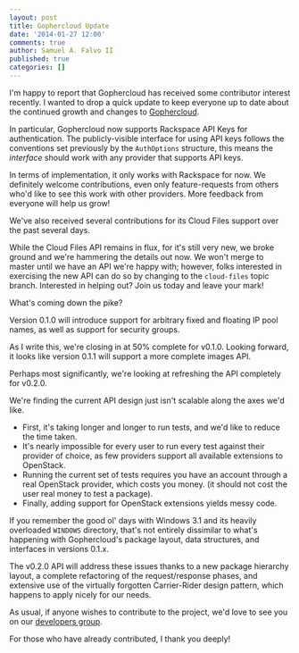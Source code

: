 ```yaml
---
layout: post
title: Gophercloud Update
date: '2014-01-27 12:00'
comments: true
author: Samuel A. Falvo II
published: true
categories: []
---
```


I'm happy to report that Gophercloud has received some contributor interest
recently. I wanted to drop a quick update to keep everyone up to date about
the continued growth and changes to [Gophercloud](http://gophercloud.io/).

<!-- more -->

In particular, Gophercloud now supports Rackspace API Keys for authentication.
The publicly-visible interface for using API keys follows the conventions set
previously by the `AuthOptions` structure, this means the *interface* should
work with any provider that supports API keys.

In terms of implementation, it only works with Rackspace for now. We definitely
welcome contributions, even only feature-requests from others who'd like to
see this work with other providers. More feedback from everyone will help us
grow!

We've also received several contributions for its Cloud Files support over the
past several days.

While the Cloud Files API remains in flux, for it's still very new, we broke
ground and we're hammering the details out now. We won't merge to master
until we have an API we're happy with; however, folks interested in exercising
the new API can do so by changing to the `cloud-files` topic branch.
Interested in helping out?  Join us today and leave your mark!

What's coming down the pike?

Version 0.1.0 will introduce support for arbitrary fixed and floating IP
pool names, as well as support for security groups.

As I write this, we're closing in at 50% complete for v0.1.0.
Looking forward, it looks like version 0.1.1 will support a more complete images API.

Perhaps most significantly, we're looking at refreshing the API completely for
v0.2.0.

We're finding the current API design just isn't scalable along the axes we'd
like.

* First, it's taking longer and longer to run tests, and we'd like to reduce the time taken.
* It's nearly impossible for every user to run every test against their provider of choice,
as few providers support all available extensions to OpenStack.
* Running the current set of tests requires you have an account through a real
OpenStack provider, which costs you money. (it should not cost the user real money to test a package).
* Finally, adding support for OpenStack extensions yields messy code.

If you remember the good ol' days with Windows 3.1 and its heavily overloaded
`WINDOWS` directory, that's not entirely dissimilar to what's happening with
Gophercloud's package layout, data structures, and interfaces in versions 0.1.x.

The v0.2.0 API will address these issues thanks to a new package hierarchy layout,
a complete refactoring of the request/response phases, and extensive use of
the virtually forgotten Carrier-Rider design pattern, which happens to apply
nicely for our needs.

As usual, if anyone wishes to contribute to the project, we'd love to see you
on our [developers group](https://groups.google.com/forum/#!forum/gophercloud-dev).

For those who have already contributed, I thank you deeply!

